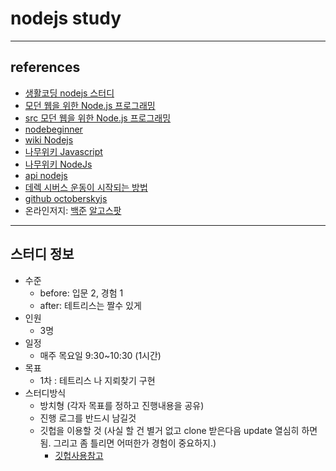 # nodejs study
---

## references
* [생활코딩 nodejs 스터디](https://github.com/netpyoung/study.nodejs)
* [모던 웹을 위한 Node.js 프로그래밍](http://www.hanb.co.kr/book/look.html?isbn=978-89-7914-888-6)
* [src 모던 웹을 위한 Node.js 프로그래밍](https://github.com/rintiantta/hanbit.modern.node)
* [nodebeginner](http://www.nodebeginner.org/)
* [wiki Nodejs](http://en.wikipedia.org/wiki/Nodejs)
* [나무위키 Javascript](https://namu.wiki/w/JavaScript)
* [나무위키 NodeJs](https://namu.wiki/w/Node.js)
* [api nodejs](http://nodejs.org/docs/latest/api/)
* [데렉 시버스 운동이 시작되는 방법](http://www.ted.com/talks/lang/ko/derek_sivers_how_to_start_a_movement.html)
* [github octoberskyjs](https://github.com/octoberskyjs/home)
* 온라인저지: [백준](https://www.acmicpc.net/) [알고스팟](https://algospot.com/judge/problem/list/)

---

## 스터디 정보

* 수준
	* before: 입문 2, 경험 1
	* after: 테트리스는 짤수 있게
* 인원
	* 3명
* 일정
	*  매주 목요일 9:30~10:30 (1시간)
* 목표
	* 1차 : 테트리스 나 지뢰찾기 구현
* 스터디방식
	* 방치형 (각자 목표를 정하고 진행내용을 공유)
	* 진행 로그를 반드시 남길것
	* 깃헙을 이용할 것 (사실 할 건 별거 없고 clone 받은다음 update 열심히 하면 됨. 그리고 좀 틀리면 어떠한가 경험이 중요하지.) 
		* [깃헙사용참고](http://emflant.tistory.com/123)


